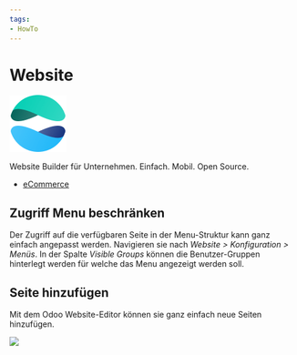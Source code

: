```yaml
---
tags:
- HowTo
---
```


# Website
![icons_odoo_website](assets/icons_odoo_website.png)

Website Builder für Unternehmen. Einfach. Mobil. Open Source.

* [eCommerce](eCommerce.md)

## Zugriff Menu beschränken

Der Zugriff auf die verfügbaren Seite in der Menu-Struktur kann ganz einfach angepasst werden. Navigieren sie nach *Website > Konfiguration > Menüs*. In der Spalte *Visible Groups* können die Benutzer-Gruppen hinterlegt werden für welche das Menu angezeigt werden soll.

## Seite hinzufügen

Mit dem Odoo Website-Editor können sie ganz einfach neue Seiten hinzufügen.

![](assets/Website%20Neue%20Seite%20hinzuf%C3%BCgen.gif)
